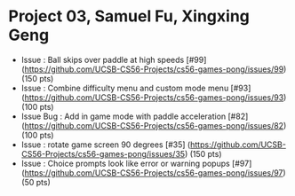 # Project 03, Samuel Fu, Xingxing Geng

* Issue : Ball skips over paddle at high speeds [#99] (https://github.com/UCSB-CS56-Projects/cs56-games-pong/issues/99) (150 pts)
* Issue : Combine difficulty menu and custom mode menu [#93] (https://github.com/UCSB-CS56-Projects/cs56-games-pong/issues/93) (100 pts)
* Issue Bug : Add in game mode with paddle acceleration [#82] (https://github.com/UCSB-CS56-Projects/cs56-games-pong/issues/82) (100 pts)
* Issue : rotate game screen 90 degrees [#35] (https://github.com/UCSB-CS56-Projects/cs56-games-pong/issues/35) (150 pts)
* Issue : Choice prompts look like error or warning popups [#97] (https://github.com/UCSB-CS56-Projects/cs56-games-pong/issues/97) (50 pts)                                                                                                                                                      
